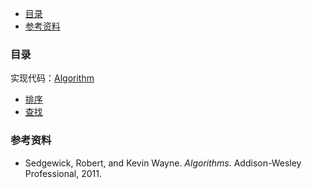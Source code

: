 <!-- GFM-TOC -->

* [目录](#目录)
* [参考资料](#参考资料)
  <!-- GFM-TOC -->

### 目录

实现代码：[Algorithm](https://github.com/Aroue/Algorithm.git)

- [排序](notes/Algorithm-sort.md)
- [查找](notes/Algorithm-search.md)

### 参考资料

- Sedgewick, Robert, and Kevin Wayne. _Algorithms_. Addison-Wesley Professional, 2011.

